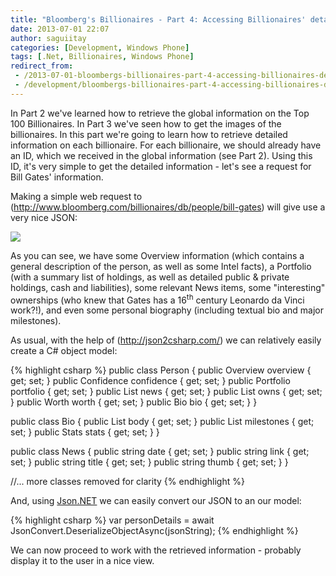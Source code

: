 ```yaml
---
title: "Bloomberg's Billionaires - Part 4: Accessing Billionaires' details data"
date: 2013-07-01 22:07
author: saguiitay
categories: [Development, Windows Phone]
tags: [.Net, Billionaires, Windows Phone]
redirect_from:
 - /2013-07-01-bloombergs-billionaires-part-4-accessing-billionaires-details-data/
 - /development/bloombergs-billionaires-part-4-accessing-billionaires-details-data/
---
```

In Part 2 we've learned how to retrieve the global information on the Top 100 Billionaires. In Part 3 we've seen how to get the images of the billionaires.
In this part we're going to learn how to retrieve detailed information on each billionaire. For each billionaire, we should already have an ID,
which we received in the global information (see Part 2). Using this ID, it's very simple to get the detailed information - let's see a request
for Bill Gates' information.

Making a simple web request to (http://www.bloomberg.com/billionaires/db/people/bill-gates) will give use a very nice JSON:

![]({{site.url}}/images/070113_2009_bloombergsb1.png)

As you can see, we have some Overview information (which contains a general description of the person, as well as some Intel facts),
a Portfolio (with a summary list of holdings, as well as detailed public & private holdings, cash and liabilities), some relevant News
items, some "interesting" ownerships (who knew that Gates has a 16<sup>th</sup> century Leonardo da Vinci work?!), and even some
personal biography (including textual bio and major milestones).

As usual, with the help of (http://json2csharp.com/) we can relatively easily create a C# object model: 

{% highlight csharp %}
public class Person
{
	public Overview overview { get; set; }
	public Confidence confidence { get; set; }
	public Portfolio portfolio { get; set; }
	public List<News> news { get; set; }
	public List<Own> owns { get; set; }
	public Worth worth { get; set; }
	public Bio bio { get; set; }
}

public class Bio
{
	public List<string> body { get; set; }
	public List<Milestone> milestones { get; set; }
	public Stats stats { get; set; }
}

public class News
{
	public string date { get; set; }
	public string link { get; set; }
	public string title { get; set; }
	public string thumb { get; set; }
}

//... more classes removed for clarity
{% endhighlight %}

And, using [Json.NET](http://james.newtonking.com/projects/json-net.aspx) we can easily convert our JSON to an our model:

{% highlight csharp %}
var personDetails = await JsonConvert.DeserializeObjectAsync<Person>(jsonString);
{% endhighlight %}

We can now proceed to work with the retrieved information - probably display it to the user in a nice view.
